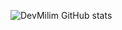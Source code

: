 ![DevMilim GitHub stats](https://github-readme-stats.vercel.app/api?username=xingyaoww&show_icons=true)
